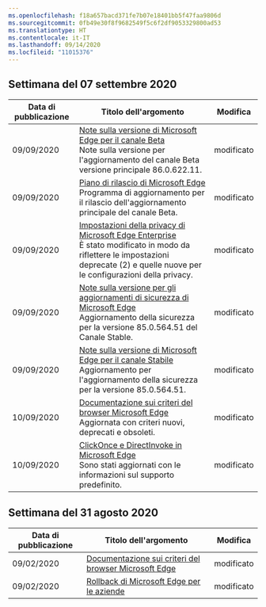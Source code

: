 ```yaml
---
ms.openlocfilehash: f18a657bacd371fe7b07e18401bb5f47faa9806d
ms.sourcegitcommit: 0fb49e30f8f9682549f5c6f2df9053329800ad53
ms.translationtype: HT
ms.contentlocale: it-IT
ms.lasthandoff: 09/14/2020
ms.locfileid: "11015376"
---
```

<!-- This file is generated automatically each week. Changes made to this file will be overwritten.-->




## Settimana del 07 settembre 2020


| Data di pubblicazione |Titolo dell'argomento | Modifica |
|------|------------|--------|
| 09/09/2020 | [Note sulla versione di Microsoft Edge per il canale Beta](/DeployEdge/microsoft-edge-relnote-beta-channel)<br>Note sulla versione per l'aggiornamento del canale Beta versione principale 86.0.622.11. | modificato |
| 09/09/2020 | [Piano di rilascio di Microsoft Edge](/DeployEdge/microsoft-edge-release-schedule)<br>Programma di aggiornamento per il rilascio dell'aggiornamento principale del canale Beta. | modificato |
| 09/09/2020 | [Impostazioni della privacy di Microsoft Edge Enterprise](/DeployEdge/microsoft-edge-enterprise-privacy-settings)<br>È stato modificato in modo da riflettere le impostazioni deprecate (2) e quelle nuove per le configurazioni della privacy. | modificato |
| 09/09/2020 | [Note sulla versione per gli aggiornamenti di sicurezza di Microsoft Edge](/DeployEdge/microsoft-edge-relnotes-security)<br>Aggiornamento della sicurezza per la versione 85.0.564.51 del Canale Stable. | modificato |
| 09/09/2020 | [Note sulla versione di Microsoft Edge per il canale Stabile](/DeployEdge/microsoft-edge-relnote-stable-channel)<br>Aggiornamento per l'aggiornamento della sicurezza per la versione 85.0.564.51. | modificato |
| 10/09/2020 | [Documentazione sui criteri del browser Microsoft Edge](/DeployEdge/microsoft-edge-policies)<br>Aggiornata con criteri nuovi, deprecati e obsoleti. | modificato |
| 10/09/2020 | [ClickOnce e DirectInvoke in Microsoft Edge](/DeployEdge/edge-learn-more-co-di)<br>Sono stati aggiornati con le informazioni sul supporto predefinito. | modificato |


## Settimana del 31 agosto 2020


| Data di pubblicazione |Titolo dell'argomento | Modifica |
|------|------------|--------|
| 09/02/2020 | [Documentazione sui criteri del browser Microsoft Edge](/DeployEdge/microsoft-edge-policies) | modificato |
| 09/02/2020 | [Rollback di Microsoft Edge per le aziende](/DeployEdge/edge-learnmore-rollback) | modificato |